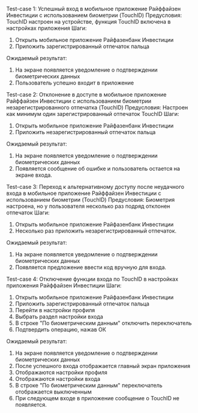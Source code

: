 Test-case 1: Успешный вход в мобильное приложение Райффайзен Инвестиции с использованием биометрии (TouchID)
Предусловия: TouchID настроен на устройстве, функция TouchID включена в настройках приложения
Шаги:
1. Открыть мобильное приложение Райфазенбанк Инвестиции
2. Приложить зарегистрированный отпечаток пальца

Ожидаемый результат: 
1. На экране появляется уведомление о подтверждении биометрических данных
2. Пользователь успешно входит в приложение

Test-case 2: Отклонение в доступе в мобильное приложение Райффайзен Инвестиции с использованием биометрии незарегистрированного отпечатка (TouchID)
Предусловия: Настроен как минимум один зарегистрированный отпечаток TouchID
Шаги:
1. Открыть мобильное приложение Райфазенбанк Инвестиции
2. Приложить незарегистрированный отпечаток пальца

Ожидаемый результат: 
1. На экране появляется уведомление о подтверждении биометрических данных
2. Появляется сообщение об ошибке и пользователь остается на экране входа.

Test-case 3: Переход к альтернативному доступу после неудачного входа в мобильное приложение Райффайзен Инвестиции с использованием биометрии  (TouchID)
Предусловия: Биометрия настроена, но у пользователя несколько раз подряд отклонен отпечаток
Шаги:
1. Открыть мобильное приложение Райфазенбанк Инвестиции
2. Несколько раз приложить незарегистрированный отпечаток.

Ожидаемый результат: 
1. На экране появляется уведомление о подтверждении биометрических данных
2. Появляется предложение ввести код вручную для входа.

Test-case 4: Отключение функции входа по TouchID в настройках приложения Райффайзен Инвестиции
Шаги:
1. Открыть мобильное приложение Райфазенбанк Инвестиции
2. Приложить зарегистрированный отпечаток пальца
3. Перейти в настройки профиля
4. Выбрать раздел настройки входа
5. В строке "По биометрическим данным" отключить переключатель
6. Подтвердить операцию, нажав ОК

Ожидаемый результат: 
1. На экране появляется уведомление о подтверждении биометрических данных
2. После успешного входа отображается главный экран приложения
3. Отображаются настройки профиля
4. Отображаются настройки входа
5. В строке "По биометрическим данным" переключатель отображается выключенным
6. При следующем входе в приложение сообщение о TouchID не появляется.

